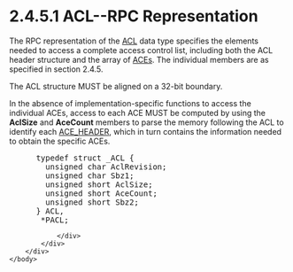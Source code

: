 <html dir="LTR" xmlns:mshelp="http://msdn.microsoft.com/mshelp" xmlns:ddue="http://ddue.schemas.microsoft.com/authoring/2003/5" xmlns:xlink="http://www.w3.org/1999/xlink" xmlns:tool="http://www.microsoft.com/tooltip">
    <head>
        <meta http-equiv="Content-Type" content="text/html; CHARSET=utf-8"></meta>
        <meta name="save" content="history"></meta>
        <title>2.4.5.1 ACL--RPC Representation</title>
        <xml>
            <mshelp:toctitle title="2.4.5.1 ACL--RPC Representation"></mshelp:toctitle>
            <mshelp:rltitle title="[MS-DTYP]: ACL--RPC Representation"></mshelp:rltitle>
            <mshelp:keyword index="A" term="32d72257-0e7c-4782-bc2a-405af4d5469d"></mshelp:keyword>
            <mshelp:attr name="DCSext.ContentType" value="open specification"></mshelp:attr>
            <mshelp:attr name="AssetID" value="32d72257-0e7c-4782-bc2a-405af4d5469d"></mshelp:attr>
            <mshelp:attr name="TopicType" value="kbRef"></mshelp:attr>
            <mshelp:attr name="DCSext.Title" value="[MS-DTYP]: ACL--RPC Representation" />
        </xml>
    </head>
    <body>
        <div id="header">
            <h1 class="heading">2.4.5.1 ACL--RPC Representation</h1>
        </div>
        <div id="mainSection">
            <div id="mainBody">
                <div id="allHistory" class="saveHistory"></div>
                <div id="sectionSection0" class="section" name="collapseableSection">
                    

<p>The RPC representation of the <a href="20233ed8-a6c6-4097-aafa-dd545ed24428.md">ACL</a> data type specifies
the elements needed to access a complete access control list, including both
the ACL header structure and the array of <a href="d06e5a81-176e-46c6-9cf7-9137aad4455e.md">ACEs</a>. The individual
members are as specified in section 2.4.5.</p>

<p>The ACL structure MUST be aligned on a 32-bit boundary.</p>

<p>In the absence of implementation-specific functions to
access the individual ACEs, access to each ACE MUST be computed by using the <b>AclSize</b>
and <b>AceCount</b> members to parse the memory following the ACL to identify
each <a href="628ebb1d-c509-4ea0-a10f-77ef97ca4586.md">ACE_HEADER</a>, which
in turn contains the information needed to obtain the specific ACEs.</p>

<dl>
<dd>
<div><pre> typedef struct _ACL {
   unsigned char AclRevision;
   unsigned char Sbz1;
   unsigned short AclSize;
   unsigned short AceCount;
   unsigned short Sbz2;
 } ACL,
  *PACL;
</pre></div>
</dd></dl>


                </div>
            </div>
        </div>
    </body>
</html>